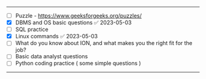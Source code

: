 ----

- [ ] Puzzle - https://www.geeksforgeeks.org/puzzles/
- [x] DBMS and OS basic questions ✅ 2023-05-03
- [ ] SQL practice
- [x] Linux commands ✅ 2023-05-03
- [ ] What do you know about ION, and what makes you the right fit for the job?
- [ ] Basic data analyst questions
- [ ] Python coding practice ( some simple questions )

---





